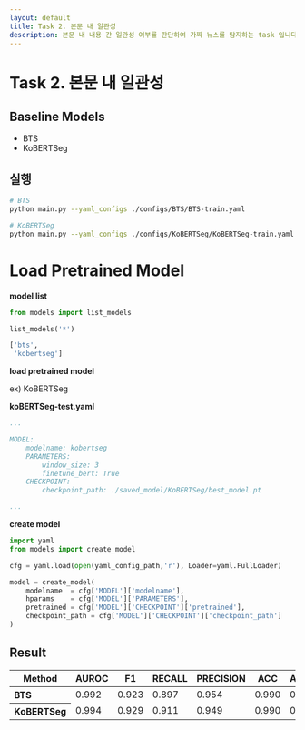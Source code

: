 ```yaml
---
layout: default
title: Task 2. 본문 내 일관성
description: 본문 내 내용 간 일관성 여부를 판단하여 가짜 뉴스를 탐지하는 task 입니다.
---
```


# Task 2. 본문 내 일관성

## Baseline Models

- BTS
- KoBERTSeg


## 실행

```bash
# BTS
python main.py --yaml_configs ./configs/BTS/BTS-train.yaml

# KoBERTSeg
python main.py --yaml_configs ./configs/KoBERTSeg/KoBERTSeg-train.yaml
```

# Load Pretrained Model

**model list**

```python
from models import list_models

list_models('*')

['bts',
 'kobertseg']
```

**load pretrained model**

ex) KoBERTSeg

**koBERTSeg-test.yaml**

```yaml
...

MODEL:
    modelname: kobertseg
    PARAMETERS:
        window_size: 3
        finetune_bert: True
    CHECKPOINT:
        checkpoint_path: ./saved_model/KoBERTSeg/best_model.pt

...

```

**create model**

```python
import yaml
from models import create_model

cfg = yaml.load(open(yaml_config_path,'r'), Loader=yaml.FullLoader)

model = create_model(
    modelname  = cfg['MODEL']['modelname'], 
    hparams    = cfg['MODEL']['PARAMETERS'],
    pretrained = cfg['MODEL']['CHECKPOINT']['pretrained'], 
    checkpoint_path = cfg['MODEL']['CHECKPOINT']['checkpoint_path']
)
```


## Result

<table>
  <thead>
    <tr>
      <th>Method</th>
      <th>AUROC</th>
      <th>F1</th>
      <th>RECALL</th>
      <th>PRECISION</th>
      <th>ACC</th>
      <th>ACC_PER_ARTICLE</th>
    </tr>
  </thead>
  <tbody>
    <tr>
      <th align='left'>BTS</th>
      <td>0.992</td>
      <td>0.923</td>
      <td>0.897</td>
      <td>0.954</td>
      <td>0.990</td>
      <td>0.867</td>
    </tr>
    <tr>
      <th align='left'>KoBERTSeg</th>
      <td>0.994</td>
      <td>0.929</td>
      <td>0.911</td>
      <td>0.949</td>
      <td>0.990</td>
      <td>0.876</td>
    </tr>
  </tbody>
</table>